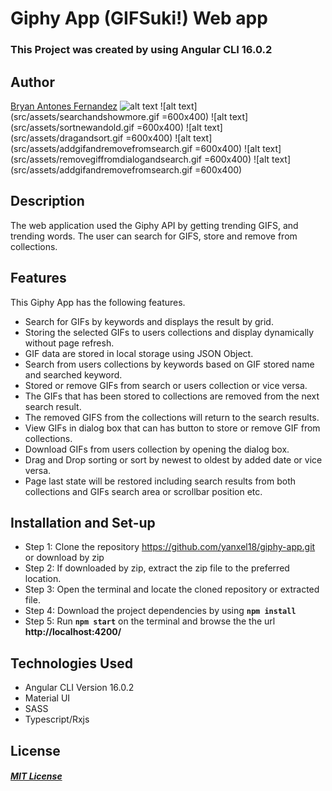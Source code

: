 # Giphy App (GIFSuki!) Web app

### This Project was created by using Angular CLI 16.0.2

## Author
[Bryan Antones Fernandez](https://github.com/yanxel18)
![alt text](src/assets/maindisplay.gif)
![alt text](src/assets/searchandshowmore.gif =600x400)
![alt text](src/assets/sortnewandold.gif =600x400)
![alt text](src/assets/dragandsort.gif =600x400)
![alt text](src/assets/addgifandremovefromsearch.gif =600x400)
![alt text](src/assets/removegiffromdialogandsearch.gif =600x400)
![alt text](src/assets/addgifandremovefromsearch.gif =600x400)
## Description
The web application used the Giphy API by  getting trending GIFS, and trending
words. The user can search for GIFS, store and remove from collections.
## Features
This Giphy App has the following features.
* Search for GIFs by keywords and displays the result by grid.
* Storing the selected GIFs to users collections and display dynamically without page refresh.
* GIF data are stored in local storage using JSON Object.
* Search from users collections by keywords based on GIF stored name and searched keyword.
* Stored or remove GIFs from search or users collection or vice versa.
* The GIFs that has been stored to collections are removed from the next search result. 
* The removed GIFS from the collections will return to the search results.
* View GIFs in dialog box that can has button to store or remove GIF from collections.
* Download GIFs from users collection by opening the dialog box.
* Drag and Drop sorting or sort by newest to oldest by added date or vice versa.
* Page last state will be restored including search results from both collections and GIFs search area or scrollbar position etc.
## Installation and Set-up
* Step 1: Clone the repository https://github.com/yanxel18/giphy-app.git or download by zip
* Step 2: If downloaded by zip, extract the zip file to the preferred location.
* Step 3: Open the terminal and locate the cloned repository or extracted file.
* Step 4: Download the project dependencies by using **`npm install`**
* Step 5: Run **`npm start`** on the terminal and browse the the url **http://localhost:4200/**

## Technologies Used
* Angular CLI Version 16.0.2
* Material UI
* SASS
* Typescript/Rxjs

## License
#### [*MIT License*](LICENSE)
